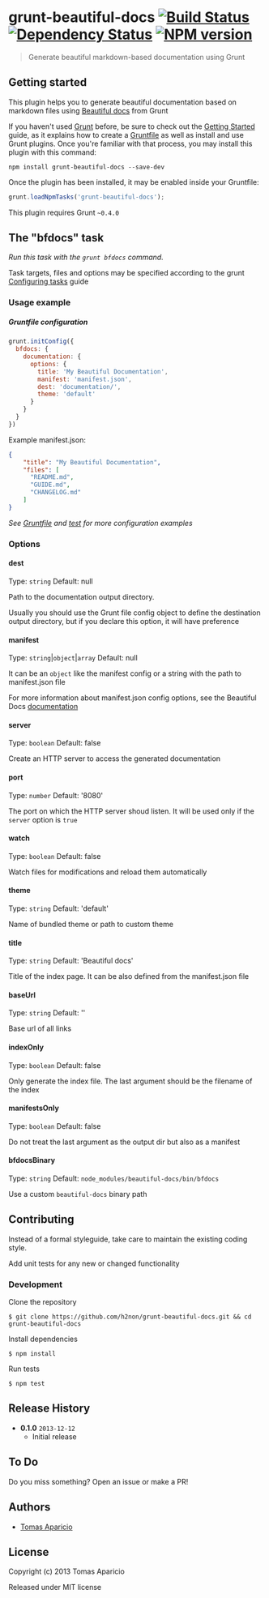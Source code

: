 # grunt-beautiful-docs  [![Build Status](https://travis-ci.org/h2non/grunt-beautiful-docs.png)][travis] [![Dependency Status](https://gemnasium.com/h2non/grunt-beatiful-docs.png)][dependencies] [![NPM version](https://badge.fury.io/js/grunt-beautiful-docs.png)][badge]

> Generate beautiful markdown-based documentation using Grunt

## Getting started

This plugin helps you to generate beautiful documentation based on markdown files using [Beautiful docs][1] from Grunt

If you haven't used [Grunt](http://gruntjs.com/) before, be sure to check out the [Getting Started](http://gruntjs.com/getting-started) guide, as it explains how to create a [Gruntfile](http://gruntjs.com/sample-gruntfile) as well as install and use Grunt plugins. Once you're familiar with that process, you may install this plugin with this command:

```shell
npm install grunt-beautiful-docs --save-dev
```

Once the plugin has been installed, it may be enabled inside your Gruntfile:

```js
grunt.loadNpmTasks('grunt-beautiful-docs');
```

This plugin requires Grunt `~0.4.0`

## The "bfdocs" task

_Run this task with the `grunt bfdocs` command._

Task targets, files and options may be specified according to the grunt [Configuring tasks](http://gruntjs.com/configuring-tasks) guide

### Usage example

##### Gruntfile configuration
```js
grunt.initConfig({
  bfdocs: {
    documentation: {
      options: {
        title: 'My Beautiful Documentation',
        manifest: 'manifest.json',
        dest: 'documentation/',
        theme: 'default'
      }
    }
  }
})
```

Example manifest.json:
```json
{
    "title": "My Beautiful Documentation",
    "files": [
      "README.md",
      "GUIDE.md",
      "CHANGELOG.md"
    ]
}
```

_See [Gruntfile][gruntfile] and [test][test] for more configuration examples_


### Options

#### dest
Type: `string`
Default: null

Path to the documentation output directory.

Usually you should use the Grunt file config object to define the destination output directory,
but if you declare this option, it will have preference

#### manifest
Type: `string`|`object`|`array`
Default: null

It can be an `object` like the manifest config or a string with the path to manifest.json file

For more information about manifest.json config options, see the Beautiful Docs [documentation][2]

#### server
Type: `boolean`
Default: false

Create an HTTP server to access the generated documentation

#### port
Type: `number`
Default: '8080'

The port on which the HTTP server shoud listen. It will be used only if the `server` option is `true`

#### watch
Type: `boolean`
Default: false

Watch files for modifications and reload them automatically

#### theme
Type: `string`
Default: 'default'

Name of bundled theme or path to custom theme

#### title
Type: `string`
Default: 'Beautiful docs'

Title of the index page. It can be also defined from the manifest.json file

#### baseUrl
Type: `string`
Default: ''

Base url of all links

#### indexOnly
Type: `boolean`
Default: false

Only generate the index file. The last argument should be the filename of the index

#### manifestsOnly
Type: `boolean`
Default: false

Do not treat the last argument as the output dir but also as a manifest

#### bfdocsBinary
Type: `string`
Default: `node_modules/beautiful-docs/bin/bfdocs`

Use a custom `beautiful-docs` binary path

## Contributing

Instead of a formal styleguide, take care to maintain the existing coding style.

Add unit tests for any new or changed functionality

### Development

Clone the repository
```shell
$ git clone https://github.com/h2non/grunt-beautiful-docs.git && cd grunt-beautiful-docs
```

Install dependencies
```shell
$ npm install
```

Run tests
```shell
$ npm test
```

## Release History

- **0.1.0** `2013-12-12`
    - Initial release

## To Do

Do you miss something? Open an issue or make a PR!

## Authors

* [Tomas Aparicio](http://github.com/h2non)

## License

Copyright (c) 2013 Tomas Aparicio

Released under MIT license

[1]: http://beautifuldocs.com/
[2]: https://github.com/maximebf/beautiful-docs#manifests
[gruntfile]: https://github.com/h2non/grunt-beautiful-docs/blob/master/Gruntfile.coffee
[test]: https://github.com/h2non/grunt-beautiful-docs/tree/master/test
[travis]: https://travis-ci.org/h2non/grunt-beautiful-docs
[badge]: http://badge.fury.io/js/grunt-beautiful-docs
[dependencies]: https://gemnasium.com/h2non/grunt-beautiful-docs

